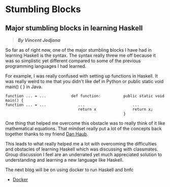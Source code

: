 # Stumbling Blocks
## Major stumbling blocks in learning Haskell
> __*By Vincent Jodjana*__

So far as of right now, one of the major stumbling blocks I have had in
learning Haskell is the syntax. The syntax really threw me off because it
was so simplistic yet different compared to some of the previous programming
languages I had learned.

For example, I was really confused with setting up functions in Haskell. It
was really weird to me that you didn't like def in Python or public static void
main() { } in Java.

    function ... = ...           def function:          public static void main() {
    function ... = ...              ...                     ...
                                    return x                return x;
                                                        }

One thing that helped me overcome this obstacle was to really think of it like
mathematical equations. That mindset really put a lot of the concepts back
together thanks to my friend [Dan Haub](https://danshaub.github.io/).

This leads to what really helped me a lot with overcoming the difficulties and
obstacles of learning Haskell which was discussing with classmates. Group discussion
I feel are an underrated yet much appreciated solution to understanding and learning
a new language like Haskell.

The next blog will be on using docker to run Haskell and bnfc
- [Docker](https://github.com/vcjod00/HaskellTutorial/blob/main/blog_10.md)